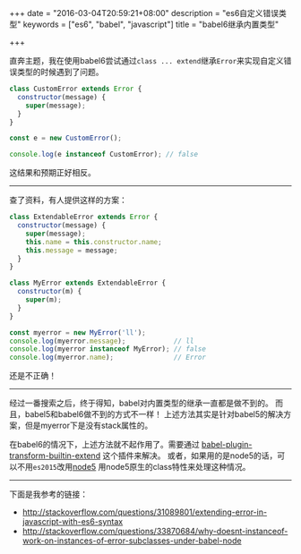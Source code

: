 +++
date = "2016-03-04T20:59:21+08:00"
description = "es6自定义错误类型"
keywords = ["es6", "babel", "javascript"]
title = "babel6继承内置类型"

+++

直奔主题，我在使用babel6尝试通过`class ... extend`继承`Error`来实现自定义错误类型的时候遇到了问题。

```js
class CustomError extends Error {
  constructor(message) {
    super(message);
  }
}

const e = new CustomError();

console.log(e instanceof CustomError); // false
```

这结果和预期正好相反。

---

查了资料，有人提供这样的方案：

```js
class ExtendableError extends Error {
  constructor(message) {
    super(message);
    this.name = this.constructor.name;
    this.message = message; 
  }
}    

class MyError extends ExtendableError {
  constructor(m) {   
    super(m);
  }
}

const myerror = new MyError('ll');
console.log(myerror.message);            // ll
console.log(myerror instanceof MyError); // false
console.log(myerror.name);               // Error
```

还是不正确！

---

经过一番搜索之后，终于得知，babel对内置类型的继承一直都是做不到的。
而且，babel5和babel6做不到的方式不一样！
上述方法其实是针对babel5的解决方案，但是myerror下是没有stack属性的。

在babel6的情况下，上述方法就不起作用了。需要通过
[babel-plugin-transform-builtin-extend](https://www.npmjs.com/package/babel-plugin-transform-builtin-extend)
这个插件来解决。
或者，如果用的是node5的话，可以不用`es2015`改用[node5](https://www.npmjs.com/package/babel-preset-node5)
用node5原生的class特性来处理这种情况。

---

下面是我参考的链接：

- http://stackoverflow.com/questions/31089801/extending-error-in-javascript-with-es6-syntax
- http://stackoverflow.com/questions/33870684/why-doesnt-instanceof-work-on-instances-of-error-subclasses-under-babel-node
